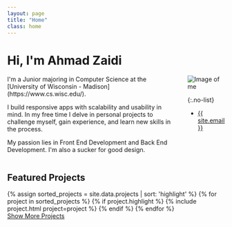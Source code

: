 ```yaml
---
layout: page
title: "Home"
class: home
---
```


<div class="typewriter">
  <h1>Hi, I'm Ahmad Zaidi</h1>
</div>

<div class="columns" markdown="1">

<div class="intro" markdown="1">
I'm a Junior majoring in Computer Science at the [University of Wisconsin - Madison](https://www.cs.wisc.edu/).

I build responsive apps with scalability and usability in mind.
In my free time I delve in personal projects to challenge myself, gain experience, and learn new skills in the process.

My passion lies in Front End Development and Back End Development. I'm also a sucker for good design.

</div>

<div class="me" markdown="1">
<img src="{{ '/images/ahmad.png' | absolute_url }}" alt="Image of me">

{:.no-list}
* <a href="mailto:{{ site.email }}">{{ site.email }}</a>
</div>

</div>

## Featured Projects

<div class="featured-projects">
  {% assign sorted_projects = site.data.projects | sort: 'highlight' %}
  {% for project in sorted_projects %}
    {% if project.highlight %}
      {% include project.html project=project %}
    {% endif %}
  {% endfor %}
</div>
<a href="{{ "/projects/" | relative_url }}" class="button">
  <i class="fas fa-chevron-circle-right"></i>
  Show More Projects
</a>

